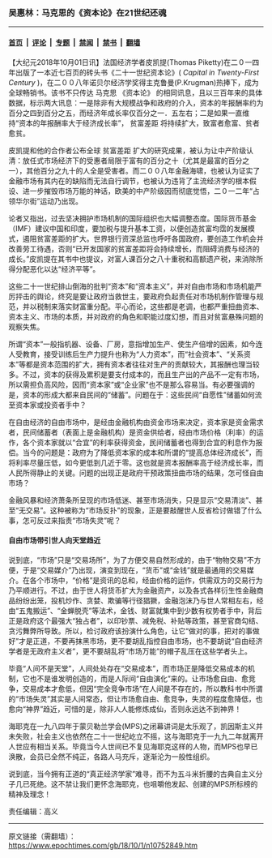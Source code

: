 ### 吴惠林：马克思的《资本论》在21世纪还魂

---

#### [首页](../../../..?n10752849) &nbsp;|&nbsp; [评论](../../../../../epoch-comment?n10752849) &nbsp;|&nbsp; [专题](../../../../../epoch-special?n10752849) &nbsp;|&nbsp; [禁闻](../../../../../epoch-news?n10752849) &nbsp;|&nbsp; [禁书](../../../../../books?n10752849) &nbsp;|&nbsp; [翻墙](https://github.com/gfw-breaker/nogfw/blob/master/README.md?n10752849)


<div class="post_content" id="artbody" itemprop="articleBody">
 <!-- article content begin -->
 <p>
  【大纪元2018年10月01日讯】法国经济学者皮凯提(Thomas Piketty)在二０一四年出版了一本近七百页的砖头书《二十一世纪资本论》(
  <em>
   Capital in Twenty-First Century
  </em>
  )，在二００八年诺贝尔经济学奖得主克鲁曼(P.Krugman)热捧下，成为全球畅销书。该书不只传达
  <ok href="https://www.epochtimes.com/gb/tag/%E9%A9%AC%E5%85%8B%E6%80%9D.html">
   马克思
  </ok>
  <ok href="https://www.epochtimes.com/gb/tag/%E3%80%8A%E8%B5%84%E6%9C%AC%E8%AE%BA%E3%80%8B.html">
   《资本论》
  </ok>
  的相同讯息，且以三百年来的具体数据，标示两大讯息：一是除非有大规模战争和政府的介入，资本的年报酬率约为百分之四到百分之五，而经济年成长率仅百分之一．五左右；二是如果一直维持“资本的年报酬率大于经济成长率”，
  <ok href="https://www.epochtimes.com/gb/tag/%E8%B4%AB%E5%AF%8C%E5%B7%AE%E8%B7%9D.html">
   贫富差距
  </ok>
  将持续扩大，致富者愈富、贫者愈贫。
 </p>
 <p>
  皮凯提和他的合作者公布全球
  <ok href="https://www.epochtimes.com/gb/tag/%E8%B4%AB%E5%AF%8C%E5%B7%AE%E8%B7%9D.html">
   贫富差距
  </ok>
  扩大的研究成果，被认为让中产阶级认清：放任式市场经济下的受惠者局限于富有的百分之十（尤其是最富的百分之一），其他百分之九十的人全是受害者。而二００八年金融海啸，也被认为证实了金融市场有其内在的缺陷而无法自行调节，也被认为违背了主流经济学的根本假设、进一步摧毁市场万能的神话，欧美的中产阶级因而彻底觉悟，二０一二年“占领华尔街”运动乃出现。
 </p>
 <p>
  论者又指出，过去坚决拥护市场机制的国际组织也大幅调整态度。国际货币基金（IMF）建议中国和印度，要加税与提升基本工资，以便创造贫富均霑的发展模式，遏阻贫富差距的扩大。世界银行资深总监也呼吁各国政府，要创造工作机会并改善劳工待遇，否则“已开发国家的贫富差距将会持续增长，而阻碍消费与经济的成长。”皮凯提在其书中也提议，对富人课百分之八十重税和高额遗产税，来消除所得分配恶化以达“经济平等”。
 </p>
 <p>
  这些二十一世纪排山倒海的批判“资本”和“资本主义”，并对自由市场和市场机能严厉抨击的舆论，终究是要让政府当救世主，要政府负起责任对市场机制作管理与规范，并以税制来落实财富重分配。平心而论，这些都是老调，也都严重扭曲资本、资本主义、市场的本质，并对政府的角色和职能过度幻想，而且对贫富悬殊问题的观察失焦。
 </p>
 <p>
  所谓“资本”一般指机器、设备、厂房，意指增加生产、使生产倍增的因素，如今连人受教育，接受训练后生产力提升也称为“人力资本”，而“社会资本”、“关系资本”等都是资本范围的扩大，拥有资本者往往对生产的贡献较大，其报酬也理当较多。不过，资本的获得及累积是要支付成本的，而且生产出的产品不一定有市场，所以需担负高风险，因而“资本家”或“企业家”也不是那么容易当。有必要强调的是，资本的形成大都来自民间的“储蓄”。问题在于：这些民间“自愿性”储蓄如何流至资本家或投资者手中？
 </p>
 <p>
  在自由经济的自由市场中，是经由金融机构由资金市场来决定，资本家是资金需求者，民间储蓄者（表面上是金融机构）是资金供给者，经由市场价格（利率）的运作，各个资本家就以“合宜”的利率获得资金，民间储蓄者也得到合宜的利息作为报偿。当今的问题是：政府为了降低资本家的成本和所谓的“提高总体经济成长”，而将利率尽量压低，如今更低到几近于零。这也就是资本报酬率高于经济成长率，而人民所得静止的关键。问题的出现正是政府干预政策扭曲市场的结果，怎可怪自由市场？
 </p>
 <p>
  金融风暴和经济萧条所呈现的市场低迷、甚至市场消失，只是显示“交易清淡”、甚至“无交易”。这种被称为“市场反扑”的现象，正是要敲醒世人反省检讨做错了什么事，怎可反过来指责“市场失灵”呢？
 </p>
 <h4>
  自由市场带引世人向天堂趋近
 </h4>
 <p>
  说到底，“市场”只是“交易场所”，为了方便交易自然形成的，由于“物物交易”不方便，于是“交易媒介”乃出现，演变到现在，“货币”或“金钱”就是最通用的交易媒介。在各个市场中，“价格”是资讯的总和，经由价格的运作，供需双方的交易行为乃平顺进行。不过，由于世人将货币扩大为金融资产，以及各式各样衍生性金融商品纷纷出笼，投机炒作、贪婪、欺骗等行径猖獗，金融泡沫乃与世人常相左右，经由“五鬼搬运”、“金蝉脱壳”等法术，金钱、财富就集中到少数有权势者手中，背后正是政府这个最强大“独占者”，以印钞票、减免税、补贴等政策，甚至官商勾结、贪污舞弊所导致。所以，检讨政府该扮演什么角色，让它“做对的事，把对的事做好”才是正道，不要再抹黑市场，更不要胡乱指控自由市场，也不要胡说“自由经济学者是无政府主义者”，更不要胡乱将“市场万能”的帽子乱压在这些学者头上。
 </p>
 <p>
  毕竟“人间不是天堂”，人间处处存在“交易成本”，而市场正是降低交易成本的机制，它也不是谁发明创造的，而是人际间“自由演化”来的。让市场愈自由、愈竞争，交易成本才愈低，但因“完全竞争市场”在人间是不存在的，所以教科书中所谓的“市场失灵”其实是人间常态，但让市场愈自由、愈竞争，失灵的程度愈降低，也愈向“神界”趋近，可惜的是，除非人人能修炼成仙，否则永远达不到神界！
 </p>
 <p>
  海耶克在一九八四年于蒙贝勒兰学会(MPS)之闭幕讲词是太乐观了，凯因斯主义并未失败，社会主义也依然在二十一世纪屹立不摇，这与海耶克于一九九二年就离开人世应有相当关系。毕竟当今人世间已不复见海耶克这样的人物，而MPS也早已涣散，会员已全然不纯正，各路人马充斥，逐渐沦为一般性组织。
 </p>
 <p>
  说到底，当今拥有正道的“真正经济学家”难寻，而不为五斗米折腰的古典自主义分子几已死绝。这不禁让我们更怀念海耶克，也咀嚼他发起、创建的MPS所标榜的精神及理念！
 </p>
 <p>
  责任编辑：高义
 </p>
 <!-- article content end -->
 <div id="below_article_ad">
 </div>
</div>


---

原文链接（需翻墙）：https://www.epochtimes.com/gb/18/10/1/n10752849.htm